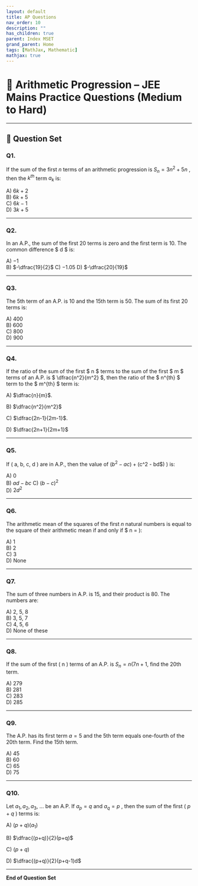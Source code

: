 ```yaml
---
layout: default
title: AP Questions
nav_order: 10
description: ""
has_children: true
parent: Index MSET
grand_parent: Home
tags: [MathJax, Mathematic]
mathjax: true
---
```


# 📘 Arithmetic Progression – JEE Mains Practice Questions (Medium to Hard)

---

## 🧮 Question Set

### **Q1.**
If the sum of the first $n$ terms of an arithmetic progression is $S_n = 3n^2 + 5n$ , then the $k^{th}$  term $a_k$ is:

A) $6k + 2$   
B) $6k + 5$  
C) $6k - 1$  
D) $3k + 5$

---

### **Q2.**
In an A.P., the sum of the first 20 terms is zero and the first term is 10. The common difference $ d $ is:

A) $-1$  
B) $-\dfrac{19}{2}$ 
C) $-1.05$
D) $-\dfrac{20}{19}$

---

### **Q3.**
The 5th term of an A.P. is 10 and the 15th term is 50. The sum of its first 20 terms is:

A) 400  
B) 600  
C) 800  
D) 900

---

### **Q4.**
If the ratio of the sum of the first $ n $ terms to the sum of the first $ m $ terms of an A.P. is $ \dfrac{n^2}{m^2} $, then the ratio of the $ n^{th} $ term to the $ m^{th} $ term is:

A) $\dfrac{n}{m}$.  

B) $\dfrac{n^2}{m^2}$ 

C) $\dfrac{2n-1}{2m-1}$.   

D) $\dfrac{2n+1}{2m+1}$ 

---

### **Q5.**
If \( a, b, c, d \) are in A.P., then the value of $(b^2 - ac) + ($c^2 - bd$) \) is:

A) 0  
B) $ad - bc$
C) $(b-c)^2$  
D) $2d^2$

---

### **Q6.**
The arithmetic mean of the squares of the first $n$ natural numbers is equal to the square of their arithmetic mean if and only if $ n = \):

A) 1  
B) 2  
C) 3  
D) None

---

### **Q7.**
The sum of three numbers in A.P. is 15, and their product is 80. The numbers are:

A) 2, 5, 8  
B) 3, 5, 7  
C) 4, 5, 6  
D) None of these

---

### **Q8.**
If the sum of the first \( n \) terms of an A.P. is $S_n = n(7n + 1$, find the 20th term.

A) 279  
B) 281  
C) 283  
D) 285

---

### **Q9.**
The A.P. has its first term $a = 5$ and the 5th term equals one-fourth of the 20th term. Find the 15th term.

A) 45  
B) 60  
C) 65  
D) 75

---

### **Q10.**
Let $a_1, a_2, a_3,$ $\dots$  be an A.P. If $a_p = q$  and  $a_q = p$ , then the sum of the first \( $p+q$ \) terms is:

A)  $(p+q)(a_1)$   

B)  $\dfrac{(p+q)}{2}(p+q)$  

C)  $(p+q)$   

D)  $\dfrac{(p+q)}{2}(p+q-1)d$ 



---


**End of Question Set**
